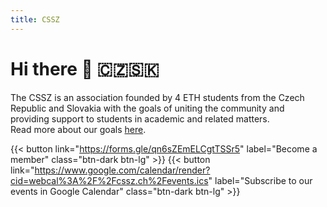 ```yaml
---
title: CSSZ
---
```


# Hi there 👋 🇨🇿🇸🇰

The CSSZ is an association founded by 4 ETH students from the Czech Republic and Slovakia with the goals of uniting the community and providing support to students in academic and related matters. \
Read more about our goals [here](/about).

{{< button link="https://forms.gle/qn6sZEmELCgtTSSr5" label="Become a member" class="btn-dark btn-lg" >}}
{{< button link="https://www.google.com/calendar/render?cid=webcal%3A%2F%2Fcssz.ch%2Fevents.ics" label="Subscribe to our events in Google Calendar" class="btn-dark btn-lg" >}}
